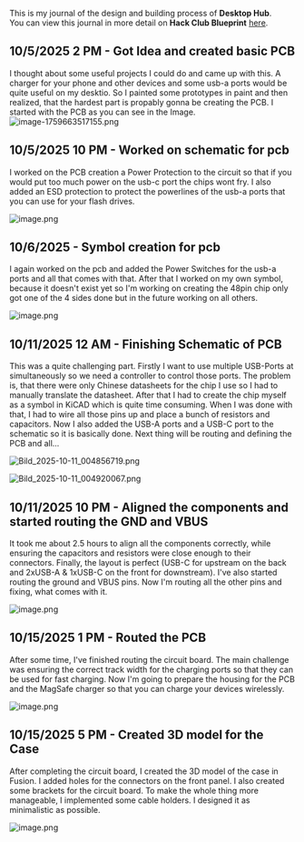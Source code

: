 <!--
  ===================    !!READ THIS NOTICE!!   ====================
  DO NOT edit this file manually. Your changes WILL BE OVERWRITTEN!
  This journal is auto generated and updated by Hack Club Blueprint.
  To edit this file, please edit your journal entries on Blueprint.
  ==================================================================
-->

This is my journal of the design and building process of **Desktop Hub**.  
You can view this journal in more detail on **Hack Club Blueprint** [here](https://blueprint.hackclub.com/projects/197).


## 10/5/2025 2 PM - Got Idea and created basic PCB  

I thought about some useful projects I could do and came up with this.
A charger for your phone and other devices and some usb-a ports would be quite useful on my desktio.
So I painted some prototypes in paint and then realized, that the hardest part is propably gonna be creating the PCB. I started with the PCB as you can see in the Image.![image-1759663517155.png](https://blueprint.hackclub.com/user-attachments/blobs/redirect/eyJfcmFpbHMiOnsiZGF0YSI6NTIwLCJwdXIiOiJibG9iX2lkIn19--90777b8085c2428bf13af554ea70c43ae1211563/image-1759663517155.png)
  

## 10/5/2025 10 PM - Worked on schematic for pcb  

I worked on the PCB creation a Power Protection to the circuit so that if you would put too much power on the usb-c port the chips wont fry. I also added an ESD protection to protect the powerlines of the usb-a ports that you can use for your flash drives.


![image.png](https://blueprint.hackclub.com/user-attachments/blobs/redirect/eyJfcmFpbHMiOnsiZGF0YSI6NjE5LCJwdXIiOiJibG9iX2lkIn19--8b39c6dd7b463e87db3b012e862c421b7e4eb8c9/image.png)
  

## 10/6/2025 - Symbol creation for pcb  

I again worked on the pcb and added the Power Switches for the usb-a ports and all that comes with that.
After that I worked on my own symbol, because it doesn't exist yet so I'm working on creating the 48pin chip only got one of the 4 sides done but in the future working on all others.

![image.png](https://blueprint.hackclub.com/user-attachments/blobs/redirect/eyJfcmFpbHMiOnsiZGF0YSI6Nzk1LCJwdXIiOiJibG9iX2lkIn19--29f808dfa5c59f1aaba005d72109f20a2bca59f8/image.png)
  

## 10/11/2025 12 AM - Finishing Schematic of PCB  

This was a quite challenging part.
Firstly I want to use multiple USB-Ports at simultaneously so we need a controller to control those ports. The problem is, that there were only Chinese datasheets for the chip I use so I had to manually translate the datasheet. After that I had to create the chip myself as a symbol in KiCAD which is quite time consuming. When I was done with that, I had to wire all those pins up and place a bunch of resistors and capacitors. Now I also added the USB-A ports and a USB-C port to the schematic so it is basically done. Next thing will be routing and defining the PCB and all...

![Bild_2025-10-11_004856719.png](https://blueprint.hackclub.com/user-attachments/blobs/redirect/eyJfcmFpbHMiOnsiZGF0YSI6MTUyNywicHVyIjoiYmxvYl9pZCJ9fQ==--61952a2352b872618ef7597feebac7a35d646a4e/Bild_2025-10-11_004856719.png)

![Bild_2025-10-11_004920067.png](https://blueprint.hackclub.com/user-attachments/blobs/redirect/eyJfcmFpbHMiOnsiZGF0YSI6MTUyOCwicHVyIjoiYmxvYl9pZCJ9fQ==--8ef76d7b66b3d4419708c86491c2f2164b0860b4/Bild_2025-10-11_004920067.png)

  

## 10/11/2025 10 PM - Aligned the components and started routing the GND and VBUS  

It took me about 2.5 hours to align all the components correctly, while ensuring the capacitors and resistors were close enough to their connectors. Finally, the layout is perfect (USB-C for upstream on the back and 2xUSB-A & 1xUSB-C on the front for downstream).
I've also started routing the ground and VBUS pins.
Now I'm routing all the other pins and fixing, what comes with it.



![image.png](https://blueprint.hackclub.com/user-attachments/blobs/proxy/eyJfcmFpbHMiOnsiZGF0YSI6MTY3OCwicHVyIjoiYmxvYl9pZCJ9fQ==--ab3f9eea3394a4b8d744b0425b2df1951a7e291f/image.png)
  

## 10/15/2025 1 PM - Routed the PCB  

After some time, I've finished routing the circuit board. The main challenge was ensuring the correct track width for the charging ports so that they can be used for fast charging. Now I'm going to prepare the housing for the PCB and the MagSafe charger so that you can charge your devices wirelessly.


![image.png](https://blueprint.hackclub.com/user-attachments/blobs/proxy/eyJfcmFpbHMiOnsiZGF0YSI6MjMyMSwicHVyIjoiYmxvYl9pZCJ9fQ==--b40ed86d238ae1659add236be6779de54ab063f1/image.png)
  

## 10/15/2025 5 PM - Created 3D model for the Case  

After completing the circuit board, I created the 3D model of the case in Fusion. I added holes for the connectors on the front panel. I also created some brackets for the circuit board. To make the whole thing more manageable, I implemented some cable holders. I designed it as minimalistic as possible. 


![image.png](https://blueprint.hackclub.com/user-attachments/blobs/proxy/eyJfcmFpbHMiOnsiZGF0YSI6MjM1NCwicHVyIjoiYmxvYl9pZCJ9fQ==--38d90e839dc5cba4ffb23a3ac84dd265cfb9da61/image.png)
  

